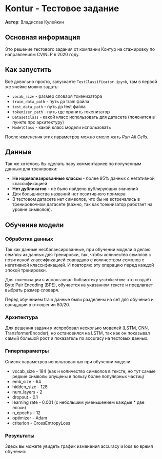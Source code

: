 # Kontur - Тестовое задание

**Автор**: Владислав Кулейкин

## Основная информация
Это решение тестового задания от компании Контур на стажировку по направлениям CV/NLP в 2020 году.

## Как запустить
Всё довольно просто, запускаете `TestClassificator.ipynb`, там в первой же ячейке можно задать:
* `vocab_size` - размер словаря токенизатора
* `train_data_path` - путь до train файла
* `test_data_path` - путь до test файла
* `tokenizer_path` - путь где хранить токенизатор
* `DatasetClass` - какой класс использовать для датасета (пояснится в пункте про архитектуру)
* `ModelClass` - какой класс модели использовать

После изменения этих параметров можно смело жать *Run All Cells*.

## Данные
Так же хотелось бы сделать пару комментариев по полученным данным для тренировки:
* **Не нормализированные классы** - более 95% данных с негативной классификацией
* **Нет дубликатов** - не было найдено дублирующих значений
* Для большинства названий нет позитивного примера
* В тестовом датасете нет символов, что бы не встречались в тренировочном датасете (важно, так как тоекнизатор работает на уровне символов).

## Обучение модели

### Обработка данных
Так как данные несбалансированные, при обучении модели я делаю семплы из данных для тренировки, так, чтобы количество семплов с позитивной классификацией совпадало с количеством семплов с негативной классификацией. И повторяю эту операцию перед каждой эпохой тренировки.

Для токенизации я использовал библиотеку `youtokentome` что создаёт Byte Pair Encoding (BPE), обучается на указанном тексте и предлагает выбрать размер словаря.

Перед обучением train данные были разделены на сет для обучения и валидации в отношении 80/20.


### Архитектура
Для решения задачи я испробовал несколько моделей (LSTM, CNN, TransformerEncoder), но остановился на LSTM, так как он показывал самый большой рост и показатель по accuracy на тестовых данных.

### Гиперпараметры
Список параметров использованных при обучении модели:
* vocab_size - 184 (как и количество символов в тексте, но тут самые редкие символы опущены в пользу более популярных частиц)
* emb_size - 64
* hidden_size - 128
* num_layers - 2
* dropout - 0.1
* learning rate - 0.001 (с небольшим уменьшением каждые * две эпохи)
* n_epochs - 12
* optimizer - Adam
* criterion - CrossEntropyLoss

### Результаты
Здесь вы можете увидеть график изменения accuracy и loss во время обучения: